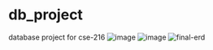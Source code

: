 # db_project
database project for cse-216
![image](https://github.com/aar-rafi/db_project/assets/64215759/51bd0e4f-0077-42d8-a29e-846ac50b4b4b)
![image](https://github.com/aar-rafi/db_project/assets/64215759/54399bfe-f268-4260-91a4-0b6cdbf13156)
![final-erd](https://github.com/aar-rafi/db_project/assets/64215759/e3d3fb31-6afb-4776-b29b-9d6f4f8d642f)
